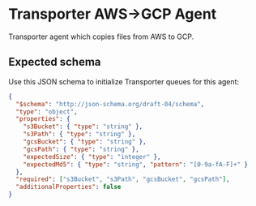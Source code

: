 # Transporter AWS->GCP Agent
Transporter agent which copies files from AWS to GCP.

## Expected schema
Use this JSON schema to initialize Transporter queues for this agent:
```json
{
  "$schema": "http://json-schema.org/draft-04/schema",
  "type": "object",
  "properties": {
    "s3Bucket": { "type": "string" },
    "s3Path": { "type": "string" },
    "gcsBucket": { "type": "string" },
    "gcsPath": { "type": "string" },
    "expectedSize": { "type": "integer" },
    "expectedMd5": { "type": "string", "pattern": "[0-9a-fA-F]+" }
  },
  "required": ["s3Bucket", "s3Path", "gcsBucket", "gcsPath"],
  "additionalProperties": false
}
```
